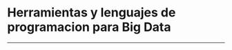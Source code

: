 # Herramientas y lenguajes de programacion para Big Data
-----------------------------------------------------------


